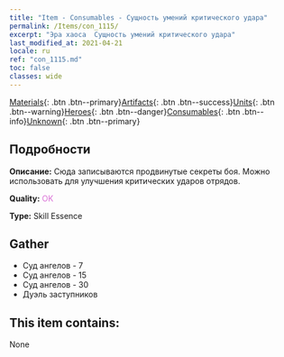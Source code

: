 ```yaml
---
title: "Item - Consumables - Сущность умений критического удара"
permalink: /Items/con_1115/
excerpt: "Эра хаоса  Сущность умений критического удара"
last_modified_at: 2021-04-21
locale: ru
ref: "con_1115.md"
toc: false
classes: wide
---
```

 [Materials](/ru/Items/){: .btn .btn--primary}[Artifacts](/ru/Items/Artifacts/){: .btn .btn--success}[Units](/ru/Items/Units/){: .btn .btn--warning}[Heroes](/ru/Items/Heroes/){: .btn .btn--danger}[Consumables](/ru/Items/Consumables/){: .btn .btn--info}[Unknown](/ru/Items/Unknown/){: .btn .btn--primary}

## Подробности
 **Описание:** Сюда записываются продвинутые секреты боя. Можно использовать для улучшения критических ударов отрядов.

 **Quality:** <span style="color: #DA70D6">OK</span>

 **Type:** Skill Essence

## Gather

*    Суд ангелов - 7 
*    Суд ангелов - 15 
*    Суд ангелов - 30 
*    Дуэль заступников 

## This item contains:

  None


